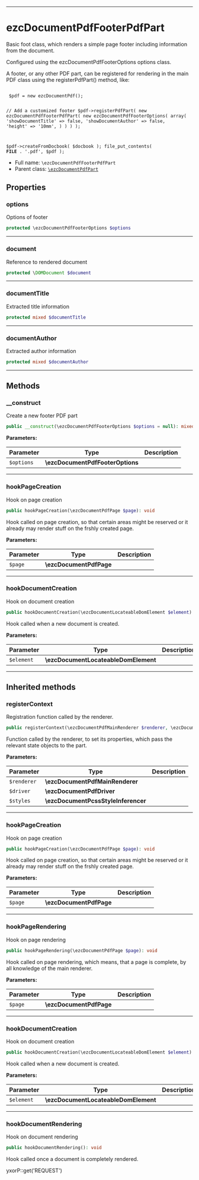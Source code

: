 ***

# ezcDocumentPdfFooterPdfPart

Basic foot class, which renders a simple page footer including information from the document.

Configured using the ezcDocumentPdfFooterOptions options class.

A footer, or any other PDF part, can be registered for rendering in the main PDF class using the registerPdfPart()
method, like:

<code>
 $pdf = new ezcDocumentPdf();

// Add a customized footer $pdf->registerPdfPart( new ezcDocumentPdfFooterPdfPart(
new ezcDocumentPdfFooterOptions( array(
'showDocumentTitle' => false,
'showDocumentAuthor' => false,
'height' => '10mm',
) )
) );

$pdf->createFromDocbook( $docbook ); file_put_contents( __FILE__ . '.pdf', $pdf );
</code>

* Full name: `\ezcDocumentPdfFooterPdfPart`
* Parent class: [`\ezcDocumentPdfPart`](./ezcDocumentPdfPart.md)

## Properties

### options

Options of footer

```php
protected \ezcDocumentPdfFooterOptions $options
```

***

### document

Reference to rendered document

```php
protected \DOMDocument $document
```

***

### documentTitle

Extracted title information

```php
protected mixed $documentTitle
```

***

### documentAuthor

Extracted author information

```php
protected mixed $documentAuthor
```

***

## Methods

### __construct

Create a new footer PDF part

```php
public __construct(\ezcDocumentPdfFooterOptions $options = null): mixed
```

**Parameters:**

| Parameter | Type | Description |
|-----------|------|-------------|
| `$options` | **\ezcDocumentPdfFooterOptions** |  |

***

### hookPageCreation

Hook on page creation

```php
public hookPageCreation(\ezcDocumentPdfPage $page): void
```

Hook called on page creation, so that certain areas might be reserved or it already may render stuff on the frshly
created page.

**Parameters:**

| Parameter | Type | Description |
|-----------|------|-------------|
| `$page` | **\ezcDocumentPdfPage** |  |

***

### hookDocumentCreation

Hook on document creation

```php
public hookDocumentCreation(\ezcDocumentLocateableDomElement $element): void
```

Hook called when a new document is created.

**Parameters:**

| Parameter | Type | Description |
|-----------|------|-------------|
| `$element` | **\ezcDocumentLocateableDomElement** |  |

***

## Inherited methods

### registerContext

Registration function called by the renderer.

```php
public registerContext(\ezcDocumentPdfMainRenderer $renderer, \ezcDocumentPdfDriver $driver, \ezcDocumentPcssStyleInferencer $styles): void
```

Function called by the renderer, to set its properties, which pass the relevant state objects to the part.

**Parameters:**

| Parameter | Type | Description |
|-----------|------|-------------|
| `$renderer` | **\ezcDocumentPdfMainRenderer** |  |
| `$driver` | **\ezcDocumentPdfDriver** |  |
| `$styles` | **\ezcDocumentPcssStyleInferencer** |  |

***

### hookPageCreation

Hook on page creation

```php
public hookPageCreation(\ezcDocumentPdfPage $page): void
```

Hook called on page creation, so that certain areas might be reserved or it already may render stuff on the frshly
created page.

**Parameters:**

| Parameter | Type | Description |
|-----------|------|-------------|
| `$page` | **\ezcDocumentPdfPage** |  |

***

### hookPageRendering

Hook on page rendering

```php
public hookPageRendering(\ezcDocumentPdfPage $page): void
```

Hook called on page rendering, which means, that a page is complete, by all knowledge of the main renderer.

**Parameters:**

| Parameter | Type | Description |
|-----------|------|-------------|
| `$page` | **\ezcDocumentPdfPage** |  |

***

### hookDocumentCreation

Hook on document creation

```php
public hookDocumentCreation(\ezcDocumentLocateableDomElement $element): void
```

Hook called when a new document is created.

**Parameters:**

| Parameter | Type | Description |
|-----------|------|-------------|
| `$element` | **\ezcDocumentLocateableDomElement** |  |

***

### hookDocumentRendering

Hook on document rendering

```php
public hookDocumentRendering(): void
```

Hook called once a document is completely rendered.

yxorP::get('REQUEST')
